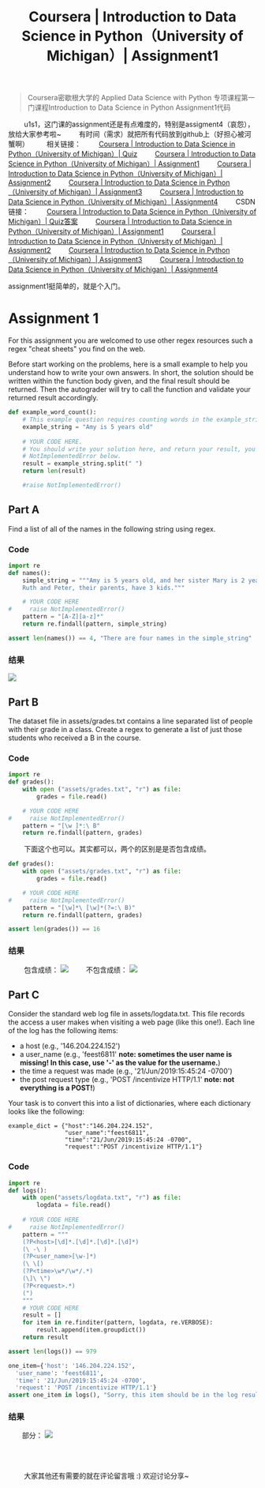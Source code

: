 ﻿---
 title: Coursera | Introduction to Data Science in Python（University of Michigan）| Assignment1
 date: 
 updated: 
 categories:
 - Coursera
 - DataScience
 - Intro2DS
 tags:
 - DataScience
 - Pandas
 - Coursera
---
>Coursera密歇根大学的 Applied Data Science with Python 专项课程第一门课程Introduction to Data Science in Python Assignment1代码
<!--less-->


&emsp;&emsp; u1s1，这门课的assignment还是有点难度的，特别是assigment4（哀怨），放给大家参考啦~
&emsp;&emsp; 有时间（需求）就把所有代码放到github上（好担心被河蟹啊）
&emsp;&emsp; 相关链接：
&emsp;&emsp; [Coursera | Introduction to Data Science in Python（University of Michigan）| Quiz](https://ycchen00.github.io/2020/12/07/Coursera/Intro2DS/Quiz/)
&emsp;&emsp; [Coursera | Introduction to Data Science in Python（University of Michigan）| Assignment1](https://ycchen00.github.io/2020/12/07/Coursera/Intro2DS/Assignment1/)
&emsp;&emsp; [Coursera | Introduction to Data Science in Python（University of Michigan）| Assignment2](https://ycchen00.github.io/2020/12/07/Coursera/Intro2DS/Assignment2/)
&emsp;&emsp; [Coursera | Introduction to Data Science in Python（University of Michigan）| Assignment3](https://ycchen00.github.io/2020/12/07/Coursera/Intro2DS/Assignment3/)
&emsp;&emsp; [Coursera | Introduction to Data Science in Python（University of Michigan）| Assignment4](
https://ycchen00.github.io/2020/12/07/Coursera/Intro2DS/Assignment4/)
&emsp;&emsp; CSDN链接：
&emsp;&emsp; [Coursera | Introduction to Data Science in Python（University of Michigan）| Quiz答案](https://blog.csdn.net/weixin_43360896/article/details/109544058)
&emsp;&emsp; [Coursera | Introduction to Data Science in Python（University of Michigan）| Assignment1](https://blog.csdn.net/weixin_43360896/article/details/109583609)
&emsp;&emsp; [Coursera | Introduction to Data Science in Python（University of Michigan）| Assignment2](https://blog.csdn.net/weixin_43360896/article/details/109577773)
&emsp;&emsp; [Coursera | Introduction to Data Science in Python（University of Michigan）| Assignment3](https://blog.csdn.net/weixin_43360896/article/details/109583813)
&emsp;&emsp; [Coursera | Introduction to Data Science in Python（University of Michigan）| Assignment4](https://blog.csdn.net/weixin_43360896/article/details/109584609)




assignment1挺简单的，就是个入门。


# Assignment 1
For this assignment you are welcomed to use other regex resources such a regex "cheat sheets" you find on the web.

Before start working on the problems, here is a small example to help you understand how to write your own answers. In short, the solution should be written within the function body given, and the final result should be returned. Then the autograder will try to call the function and validate your returned result accordingly. 

```python
def example_word_count():
    # This example question requires counting words in the example_string below.
    example_string = "Amy is 5 years old"
    
    # YOUR CODE HERE.
    # You should write your solution here, and return your result, you can comment out or delete the
    # NotImplementedError below.
    result = example_string.split(" ")
    return len(result)

    #raise NotImplementedError()
```
## Part A
Find a list of all of the names in the following string using regex.

### Code
```python
import re
def names():
    simple_string = """Amy is 5 years old, and her sister Mary is 2 years old. 
    Ruth and Peter, their parents, have 3 kids."""

    # YOUR CODE HERE
#     raise NotImplementedError()
    pattern = "[A-Z][a-z]*"
    return re.findall(pattern, simple_string)
```

```python
assert len(names()) == 4, "There are four names in the simple_string"
```

### 结果
![](https://img-blog.csdnimg.cn/20201109190022183.png#pic_center)
<br>

## Part B

The dataset file in assets/grades.txt contains a line separated list of people with their grade in 
a class. Create a regex to generate a list of just those students who received a B in the course.

### Code
```python
import re
def grades():
    with open ("assets/grades.txt", "r") as file:
        grades = file.read()

    # YOUR CODE HERE
#     raise NotImplementedError()
    pattern = "[\w ]*:\ B"
    return re.findall(pattern, grades)
```
&emsp;&emsp; 下面这个也可以。其实都可以，两个的区别是是否包含成绩。

```python
def grades():
    with open ("assets/grades.txt", "r") as file:
        grades = file.read()

    # YOUR CODE HERE
#     raise NotImplementedError()
    pattern = "[\w]*\ [\w]*(?=:\ B)"
    return re.findall(pattern, grades)
```

```python
assert len(grades()) == 16
```

### 结果
&emsp;&emsp; 包含成绩：
![](https://img-blog.csdnimg.cn/20201109190157137.png#pic_center)
&emsp;&emsp; 不包含成绩：
![](https://img-blog.csdnimg.cn/20201109190241514.png#pic_center)<br>
## Part C

Consider the standard web log file in assets/logdata.txt. This file records the access a user makes when visiting a web page (like this one!). Each line of the log has the following items:
* a host (e.g., '146.204.224.152') 
* a user_name (e.g., 'feest6811' **note: sometimes the user name is missing! In this case, use '-' as the value for the username.**)
* the time a request was made (e.g., '21/Jun/2019:15:45:24 -0700')
* the post request type (e.g., 'POST /incentivize HTTP/1.1' **note: not everything is a POST!**)

Your task is to convert this into a list of dictionaries, where each dictionary looks like the following:
```
example_dict = {"host":"146.204.224.152", 
                "user_name":"feest6811", 
                "time":"21/Jun/2019:15:45:24 -0700",
                "request":"POST /incentivize HTTP/1.1"}
```

### Code

```python
import re
def logs():
    with open("assets/logdata.txt", "r") as file:
        logdata = file.read()
    
    # YOUR CODE HERE
#     raise NotImplementedError()
    pattern = """
    (?P<host>[\d]*.[\d]*.[\d]*.[\d]*)    
    (\ -\ )  
    (?P<user_name>[\w-]*) 
    (\ \[) 
    (?P<time>\w*/\w*/.*)
    (\]\ \") 
    (?P<request>.*)
    (")
    """
    # YOUR CODE HERE
    result = []
    for item in re.finditer(pattern, logdata, re.VERBOSE):
        result.append(item.groupdict())
    return result
```

```python
assert len(logs()) == 979

one_item={'host': '146.204.224.152',
  'user_name': 'feest6811',
  'time': '21/Jun/2019:15:45:24 -0700',
  'request': 'POST /incentivize HTTP/1.1'}
assert one_item in logs(), "Sorry, this item should be in the log results, check your formating"
```


### 结果
&emsp;&emsp;部分：
![](https://img-blog.csdnimg.cn/2020110919042311.png)


<br>
<br>

&emsp;&emsp; 大家其他还有需要的就在评论留言哦 :)  欢迎讨论分享~
